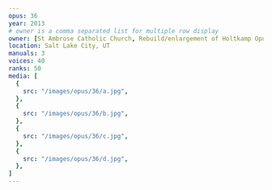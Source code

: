 ```yaml
---
opus: 36
year: 2013
# owner is a comma separated list for multiple row display
owner: [St Ambrose Catholic Church, Rebuild/enlargement of Holtkamp Opus 1820]
location: Salt Lake City, UT
manuals: 3
voices: 40
ranks: 50
media: [
  {
    src: "/images/opus/36/a.jpg",
  },
  {
    src: "/images/opus/36/b.jpg",
  },
  {
    src: "/images/opus/36/c.jpg",
  },
  {
    src: "/images/opus/36/d.jpg",
  },
]
---
```

